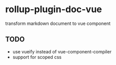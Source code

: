 # rollup-plugin-doc-vue

transform markdown document to vue component

## TODO

- use vueify instead of vue-component-compiler
- support for scoped css
